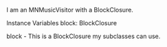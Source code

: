 I am an MNMusicVisitor with a BlockClosure.

Instance Variables
	block:		BlockClosure

block
	- This is a BlockClosure my subclasses can use.
